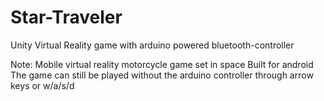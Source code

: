 # Star-Traveler
Unity Virtual Reality game with arduino powered bluetooth-controller

Note: 
Mobile virtual reality motorcycle game set in space
Built for android
The game can still be played without the arduino controller through arrow keys or w/a/s/d

